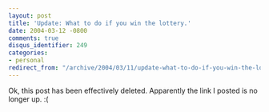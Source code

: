 ```yaml
---
layout: post
title: 'Update: What to do if you win the lottery.'
date: 2004-03-12 -0800
comments: true
disqus_identifier: 249
categories:
- personal
redirect_from: "/archive/2004/03/11/update-what-to-do-if-you-win-the-lottery.aspx/"
---
```


Ok, this post has been effectively deleted. Apparently the link I posted
is no longer up. :(

